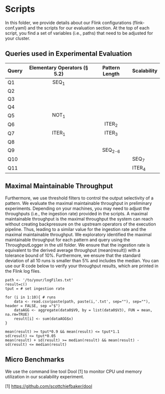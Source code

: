 # Scripts

In this folder, we provide details about our Flink configurations (flink-conf.yaml) and the scripts for our evaluation section. 
At the top of each script, you find a set of variables (i.e., paths) that need to be adjusted for your cluster.

## Queries used in Experimental Evaluation 

| Query | Elementary Operators (§ 5.2) | Pattern Length | Scalability | 
|-------|:----------------------------:|:--------------:|-------------|
| Q1    |          SEQ<sub>1           |                |             |
| Q2    |                              |                |             |
| Q3    |                              |                |             |
| Q4    |                              |                |             |
| Q5    |          NOT<sub>1           |                |             |
| Q6    |                              |   ITER<sub>2   |             |
| Q7    |          ITER<sub>1          |   ITER<sub>3   |             |
| Q8    |                              |                |             |
| Q9    |                              |  SEQ<sub>2-6   |             |
| Q10   |                              |                | SEQ<sub>7   |
| Q11   |                              |                | ITER<sub>4  |

 
## Maximal Maintainable Throughput
Furthermore, we use threshold filters to control the output selectivity of a pattern. We evaluate the maximal maintainable throughput in preliminary experiments. Depending on your machines, 
you may need to adjust the throughputs (i.e., the ingestion rate) provided in the scripts. A maximal maintainable throughput is the maximal throughput the system can reach without creating backpressure on the upstream operators of the execution pipeline.
Thus, leading to a similar value for the ingestion rate and the maximal maintainable throughput. We exploratory identified the maximal maintainable throughput for each pattern and query using the ThroughputLogger in the util folder.
We ensure that the ingestion rate is equivalent to the derived average throughput (mean(result)) with a tolerance bound of 10%. 
Furthermore, we ensure that the standard deviation of all 10 runs is smaller than 5% and includes the median. 
You can use our R code below to verify your throughput results, which are printed in the Flink log files. 
```
path <- '/to/your/logFiles.txt'
result=c()
tput = # set ingestion rate

for (i in 1:10){ # runs 
    data <- read.csv(paste(path, paste(i,'.txt', sep=""), sep=""), header = FALSE, sep ="$")
    dataAGG <- aggregate(data0$V9, by = list(data0$V3), FUN = mean, na.rm=TRUE)
    result[i] <- sum(dataAGG$x)
}

mean(result) >= tput*0.9 && mean(result) <= tput*1.1
sd(result) <= tput*0.05
mean(result) + sd(result) >= median(result) && mean(result) - sd(result) <= median(result)
``` 

## Micro Benchmarks
We use the command line tool Dool [1] to monitor CPU und memory utilization in our scalability experiment. 

[1] https://github.com/scottchiefbaker/dool

